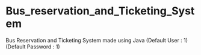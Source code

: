 # Bus_reservation_and_Ticketing_System
Bus Reservation and Ticketing System made using Java
(Default User : 1)
(Default Password : 1)
